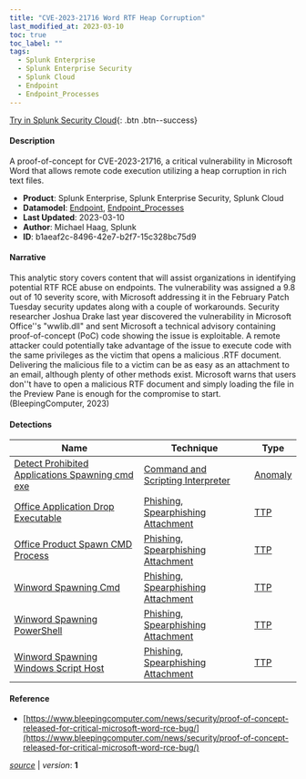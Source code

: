 ```yaml
---
title: "CVE-2023-21716 Word RTF Heap Corruption"
last_modified_at: 2023-03-10
toc: true
toc_label: ""
tags:
  - Splunk Enterprise
  - Splunk Enterprise Security
  - Splunk Cloud
  - Endpoint
  - Endpoint_Processes
---
```


[Try in Splunk Security Cloud](https://www.splunk.com/en_us/cyber-security.html){: .btn .btn--success}

#### Description

A proof-of-concept for CVE-2023-21716, a critical vulnerability in Microsoft Word that allows remote code execution utilizing a heap corruption in rich text files.

- **Product**: Splunk Enterprise, Splunk Enterprise Security, Splunk Cloud
- **Datamodel**: [Endpoint](https://docs.splunk.com/Documentation/CIM/latest/User/Endpoint), [Endpoint_Processes](https://docs.splunk.com/Documentation/CIM/latest/User/EndpointProcesses)
- **Last Updated**: 2023-03-10
- **Author**: Michael Haag, Splunk
- **ID**: b1aeaf2c-8496-42e7-b2f7-15c328bc75d9

#### Narrative

This analytic story covers content that will assist organizations in identifying potential RTF RCE abuse on endpoints. The vulnerability was assigned a 9.8 out of 10 severity score, with Microsoft addressing it in the February Patch Tuesday security updates along with a couple of workarounds. Security researcher Joshua Drake last year discovered the vulnerability in Microsoft Office''s "wwlib.dll" and sent Microsoft a technical advisory containing proof-of-concept (PoC) code showing the issue is exploitable. A remote attacker could potentially take advantage of the issue to execute code with the same privileges as the victim that opens a malicious .RTF document. Delivering the malicious file to a victim can be as easy as an attachment to an email, although plenty of other methods exist. Microsoft warns that users don''t have to open a malicious RTF document and simply loading the file in the Preview Pane is enough for the compromise to start. (BleepingComputer, 2023)

#### Detections

| Name        | Technique   | Type         |
| ----------- | ----------- |--------------|
| [Detect Prohibited Applications Spawning cmd exe](/endpoint/c10a18cb-fd80-4ffa-a844-25026e0a0c94/) | [Command and Scripting Interpreter](/tags/#command-and-scripting-interpreter) | [Anomaly](https://github.com/splunk/security_content/wiki/Detection-Analytic-Types) |
| [Office Application Drop Executable](/endpoint/73ce70c4-146d-11ec-9184-acde48001122/) | [Phishing](/tags/#phishing), [Spearphishing Attachment](/tags/#spearphishing-attachment) | [TTP](https://github.com/splunk/security_content/wiki/Detection-Analytic-Types) |
| [Office Product Spawn CMD Process](/endpoint/b8b19420-e892-11eb-9244-acde48001122/) | [Phishing](/tags/#phishing), [Spearphishing Attachment](/tags/#spearphishing-attachment) | [TTP](https://github.com/splunk/security_content/wiki/Detection-Analytic-Types) |
| [Winword Spawning Cmd](/endpoint/6fcbaedc-a37b-11eb-956b-acde48001122/) | [Phishing](/tags/#phishing), [Spearphishing Attachment](/tags/#spearphishing-attachment) | [TTP](https://github.com/splunk/security_content/wiki/Detection-Analytic-Types) |
| [Winword Spawning PowerShell](/endpoint/b2c950b8-9be2-11eb-8658-acde48001122/) | [Phishing](/tags/#phishing), [Spearphishing Attachment](/tags/#spearphishing-attachment) | [TTP](https://github.com/splunk/security_content/wiki/Detection-Analytic-Types) |
| [Winword Spawning Windows Script Host](/endpoint/637e1b5c-9be1-11eb-9c32-acde48001122/) | [Phishing](/tags/#phishing), [Spearphishing Attachment](/tags/#spearphishing-attachment) | [TTP](https://github.com/splunk/security_content/wiki/Detection-Analytic-Types) |

#### Reference

* [https://www.bleepingcomputer.com/news/security/proof-of-concept-released-for-critical-microsoft-word-rce-bug/](https://www.bleepingcomputer.com/news/security/proof-of-concept-released-for-critical-microsoft-word-rce-bug/)



[*source*](https://github.com/splunk/security_content/tree/develop/stories/cve_2023_21716_word_rtf_heap_corruption.yml) \| *version*: **1**